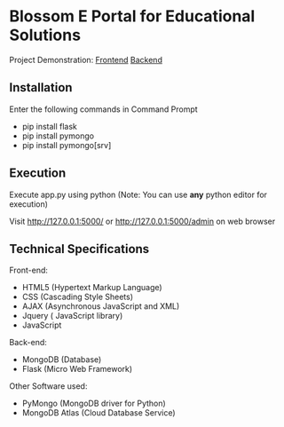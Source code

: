 # Blossom E Portal for Educational Solutions

Project Demonstration:
[Frontend](https://www.youtube.com/watch?v=wjIuV9p1Jzg)
[Backend](https://www.youtube.com/watch?v=u5vZktK1PIo)

## Installation

Enter the following commands in Command Prompt
* pip install flask
* pip install pymongo
* pip install pymongo[srv]

## Execution

Execute app.py using python 
(Note: You can use **any** python editor for execution)

Visit http://127.0.0.1:5000/ or http://127.0.0.1:5000/admin on web browser

## Technical Specifications
Front-end:
* HTML5  (Hypertext Markup Language)
* CSS (Cascading Style Sheets) 
* AJAX (Asynchronous JavaScript and XML)
* Jquery ( JavaScript library)
* JavaScript 

Back-end: 
* MongoDB (Database)
* Flask (Micro Web Framework)

Other Software used: 
* PyMongo (MongoDB driver for Python) 
* MongoDB Atlas (Cloud Database Service)



